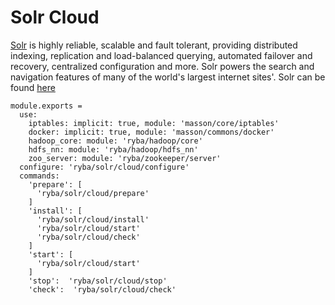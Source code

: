 
# Solr Cloud

[Solr](http://lucene.apache.org/solr/standalone/) is highly reliable, scalable and fault tolerant, providing distributed indexing, replication and load-balanced querying, automated failover and recovery, centralized configuration and more.
Solr powers the search and navigation features of many of the world's largest internet sites'. 
Solr can be found [here](http://wwwftp.ciril.fr/pub/apache/lucene/solr/standalone/)

    module.exports = 
      use:
        iptables: implicit: true, module: 'masson/core/iptables'
        docker: implicit: true, module: 'masson/commons/docker'
        hadoop_core: module: 'ryba/hadoop/core'
        hdfs_nn: module: 'ryba/hadoop/hdfs_nn'
        zoo_server: module: 'ryba/zookeeper/server'
      configure: 'ryba/solr/cloud/configure'
      commands:
        'prepare': [
          'ryba/solr/cloud/prepare'
        ]
        'install': [
          'ryba/solr/cloud/install'
          'ryba/solr/cloud/start'
          'ryba/solr/cloud/check'
        ]
        'start': [
          'ryba/solr/cloud/start'
        ]
        'stop':  'ryba/solr/cloud/stop'
        'check':  'ryba/solr/cloud/check'
